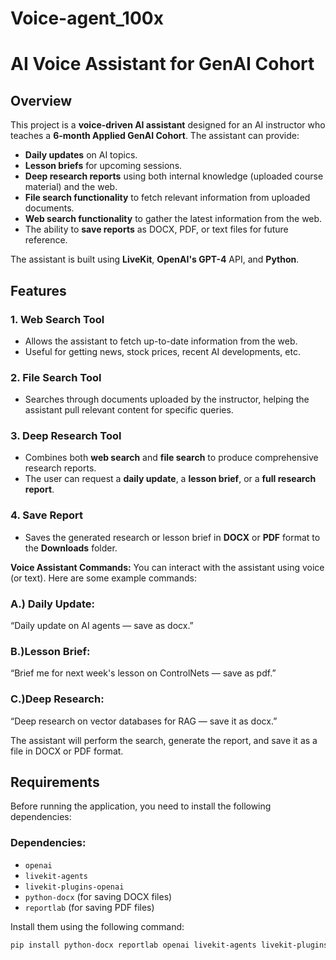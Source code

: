 # Voice-agent_100x
# AI Voice Assistant for GenAI Cohort

## Overview

This project is a **voice-driven AI assistant** designed for an AI instructor who teaches a **6-month Applied GenAI Cohort**. The assistant can provide:
- **Daily updates** on AI topics.
- **Lesson briefs** for upcoming sessions.
- **Deep research reports** using both internal knowledge (uploaded course material) and the web.
- **File search functionality** to fetch relevant information from uploaded documents.
- **Web search functionality** to gather the latest information from the web.
- The ability to **save reports** as DOCX, PDF, or text files for future reference.

The assistant is built using **LiveKit**, **OpenAI's GPT-4** API, and **Python**. 

## Features

### 1. **Web Search Tool**
- Allows the assistant to fetch up-to-date information from the web.
- Useful for getting news, stock prices, recent AI developments, etc.

### 2. **File Search Tool**
- Searches through documents uploaded by the instructor, helping the assistant pull relevant content for specific queries.

### 3. **Deep Research Tool**
- Combines both **web search** and **file search** to produce comprehensive research reports.
- The user can request a **daily update**, a **lesson brief**, or a **full research report**.

### 4. **Save Report**
- Saves the generated research or lesson brief in **DOCX** or **PDF** format to the **Downloads** folder.

**Voice Assistant Commands:**
You can interact with the assistant using voice (or text). Here are some example commands:

### A.) Daily Update:
“Daily update on AI agents — save as docx.”

### B.)Lesson Brief:
“Brief me for next week's lesson on ControlNets — save as pdf.”

### C.)Deep Research:
“Deep research on vector databases for RAG — save it as docx.”

The assistant will perform the search, generate the report, and save it as a file in DOCX or PDF format.

## Requirements

Before running the application, you need to install the following dependencies:

### Dependencies:
- `openai`
- `livekit-agents`
- `livekit-plugins-openai`
- `python-docx` (for saving DOCX files)
- `reportlab` (for saving PDF files)

Install them using the following command:

```bash
pip install python-docx reportlab openai livekit-agents livekit-plugins-openai
